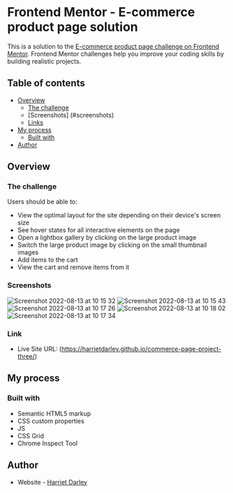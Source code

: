 # Frontend Mentor - E-commerce product page solution

This is a solution to the [E-commerce product page challenge on Frontend Mentor](https://www.frontendmentor.io/challenges/ecommerce-product-page-UPsZ9MJp6). Frontend Mentor challenges help you improve your coding skills by building realistic projects.

## Table of contents

- [Overview](#overview)
  - [The challenge](#the-challenge)
  - [Screenshots] (#screenshots)
  - [Links](#link)
- [My process](#my-process)
  - [Built with](#built-with)
- [Author](#author)

## Overview

### The challenge

Users should be able to:

- View the optimal layout for the site depending on their device's screen size
- See hover states for all interactive elements on the page
- Open a lightbox gallery by clicking on the large product image
- Switch the large product image by clicking on the small thumbnail images
- Add items to the cart
- View the cart and remove items from it

### Screenshots 
![Screenshot 2022-08-13 at 10 15 32](https://user-images.githubusercontent.com/82885562/184477477-39a7c046-dfd6-49eb-92a2-df425a88017f.png)
![Screenshot 2022-08-13 at 10 15 43](https://user-images.githubusercontent.com/82885562/184477479-23b43389-0aa1-49b9-b985-bf944ac2c473.png)
![Screenshot 2022-08-13 at 10 17 26](https://user-images.githubusercontent.com/82885562/184477480-18c1c4c9-09c4-4623-8083-6acb2ad66d4f.png)
![Screenshot 2022-08-13 at 10 18 02](https://user-images.githubusercontent.com/82885562/184477481-ad507f41-dc7a-4cc8-a7e0-b7f36bd22d09.png)
![Screenshot 2022-08-13 at 10 17 34](https://user-images.githubusercontent.com/82885562/184477482-2fae5eea-92ac-4d55-97cb-ca1c260a5283.png)


### Link

- Live Site URL: (https://harrietdarley.github.io/commerce-page-project-three/)

## My process

### Built with

- Semantic HTML5 markup
- CSS custom properties
- JS
- CSS Grid
- Chrome Inspect Tool

## Author

- Website - [Harriet Darley](https://github.com/harrietdarley)

